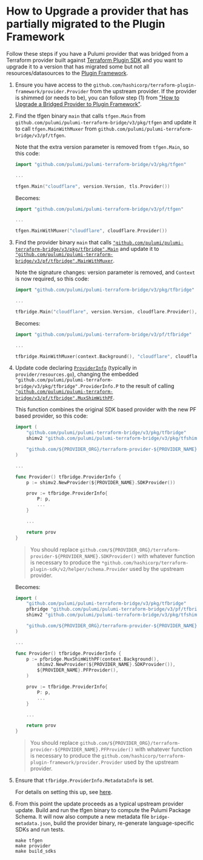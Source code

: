 # How to Upgrade a provider that has partially migrated to the Plugin Framework

Follow these steps if you have a Pulumi provider that was bridged from a Terraform
provider built against [Terraform Plugin
SDK](https://github.com/hashicorp/terraform-plugin-sdk) and you want to upgrade it to a
version that has migrated some but not all resources/datasources to the [Plugin
Framework](https://github.com/hashicorp/terraform-plugin-sdk?tab=readme-ov-file).

1. Ensure you have access to the
   `github.com/hashicorp/terraform-plugin-framework/provider.Provider` from the upstream
   provider.  If the provider is shimmed (or needs to be), you can follow step (1) from
   ["How to Upgrade a Bridged Provider to Plugin
   Framework"](./upgrade-sdk-to-mux.md).

1. Find the tfgen binary `main` that calls `tfgen.Main` from
   `github.com/pulumi/pulumi-terraform-bridge/v3/pkg/tfgen` and update it to call
   `tfgen.MainWithMuxer` from `github.com/pulumi/pulumi-terraform-bridge/v3/pf/tfgen`.

   Note that the extra version parameter is removed from `tfgen.Main`, so this code:

   ```go
   import "github.com/pulumi/pulumi-terraform-bridge/v3/pkg/tfgen"

   ...

   tfgen.Main("cloudflare", version.Version, tls.Provider())
   ```

   Becomes:

   ``` go
   import "github.com/pulumi/pulumi-terraform-bridge/v3/pf/tfgen"

   ...

   tfgen.MainWithMuxer("cloudflare", cloudflare.Provider())
   ```

1. Find the provider binary `main` that calls
   [`"github.com/pulumi/pulumi-terraform-bridge/v3/pkg/tfbridge".Main`](https://pkg.go.dev/github.com/pulumi/pulumi-terraform-bridge/v3/pkg/tfbridge#Main)
   and update it to
   [`"github.com/pulumi/pulumi-terraform-bridge/v3/pf/tfbridge".MainWithMuxer`](https://pkg.go.dev/github.com/pulumi/pulumi-terraform-bridge/v3/pf/tfbridge#MainWithMuxer).

   Note the signature changes: version parameter is removed, and `Context` is now required, so this
   code:

     ```go
    import "github.com/pulumi/pulumi-terraform-bridge/v3/pkg/tfbridge"

    ...

     tfbridge.Main("cloudflare", version.Version, cloudflare.Provider(), pulumiSchema)
     ```

     Becomes:

    ```go
    import "github.com/pulumi/pulumi-terraform-bridge/v3/pf/tfbridge"

    ...

    tfbridge.MainWithMuxer(context.Background(), "cloudflare", cloudflare.Provider(), pulumiSchema)
    ```

1. Update code declaring
   [`ProviderInfo`](https://pkg.go.dev/github.com/pulumi/pulumi-terraform-bridge/v3/pkg/tfbridge#ProviderInfo)
   (typically in `provider/resources.go`), changing the embedded
   `"github.com/pulumi/pulumi-terraform-bridge/v3/pkg/tfbridge".ProviderInfo.P` to the
   result of calling
   [`"github.com/pulumi/pulumi-terraform-bridge/v3/pf/tfbridge".MuxShimWithPF`](https://pkg.go.dev/github.com/pulumi/pulumi-terraform-bridge/v3/pf/tfbridge#MuxShimWithPF).

   This function combines the original SDK based provider with the new PF based provider, so this code:

    ```go
    import (
		"github.com/pulumi/pulumi-terraform-bridge/v3/pkg/tfbridge"
		shimv2 "github.com/pulumi/pulumi-terraform-bridge/v3/pkg/tfshim/sdk-v2"

		"github.com/${PROVIDER_ORG}/terraform-provider-${PROVIDER_NAME}"
	)

    ...

    func Provider() tfbridge.ProviderInfo {
	    p := shimv2.NewProvider(${PROVIDER_NAME}.SDKProvider())

	    prov := tfbridge.ProviderInfo{
			P: p,
	        ...
	    }

		...

		return prov
    }
    ```

    > You should replace
    > `github.com/${PROVIDER_ORG}/terraform-provider-${PROVIDER_NAME}.SDKProvider()` with
    > whatever function is necessary to produce the
    > `*github.com/hashicorp/terraform-plugin-sdk/v2/helper/schema.Provider` used by the
    > upstream provider.

    Becomes:

    ```go
    import (
    	"github.com/pulumi/pulumi-terraform-bridge/v3/pkg/tfbridge"
       	pfbridge "github.com/pulumi/pulumi-terraform-bridge/v3/pf/tfbridge"
       	shimv2 "github.com/pulumi/pulumi-terraform-bridge/v3/pkg/tfshim/sdk-v2"

        "github.com/${PROVIDER_ORG}/terraform-provider-${PROVIDER_NAME}"
    )

    ...

    func Provider() tfbridge.ProviderInfo {
        p := pfbridge.MuxShimWithPF(context.Background(),
			shimv2.NewProvider(${PROVIDER_NAME}.SDKProvider()),
			${PROVIDER_NAME}.PFProvider(),
	    )

	    prov := tfbridge.ProviderInfo{
			P: p,
	        ...
	    }

        ...

        return prov
    }
    ```

    > You should replace
    > `github.com/${PROVIDER_ORG}/terraform-provider-${PROVIDER_NAME}.PFProvider()` with
    > whatever function is necessary to produce the
    > `github.com/hashicorp/terraform-plugin-framework/provider.Provider` used by the
    > upstream provider.

1. Ensure that `tfbridge.ProviderInfo.MetadataInfo` is set.

   For details on setting this up, see [here](./metadata.md#setup).

1. From this point the update proceeds as a typical upstream provider update. Build and
   run the tfgen binary to compute the Pulumi Package Schema. It will now also compute a
   new metadata file `bridge-metadata.json`, build the provider binary, re-generate
   language-specific SDKs and run tests.

    ```
    make tfgen
    make provider
    make build_sdks
    ```
